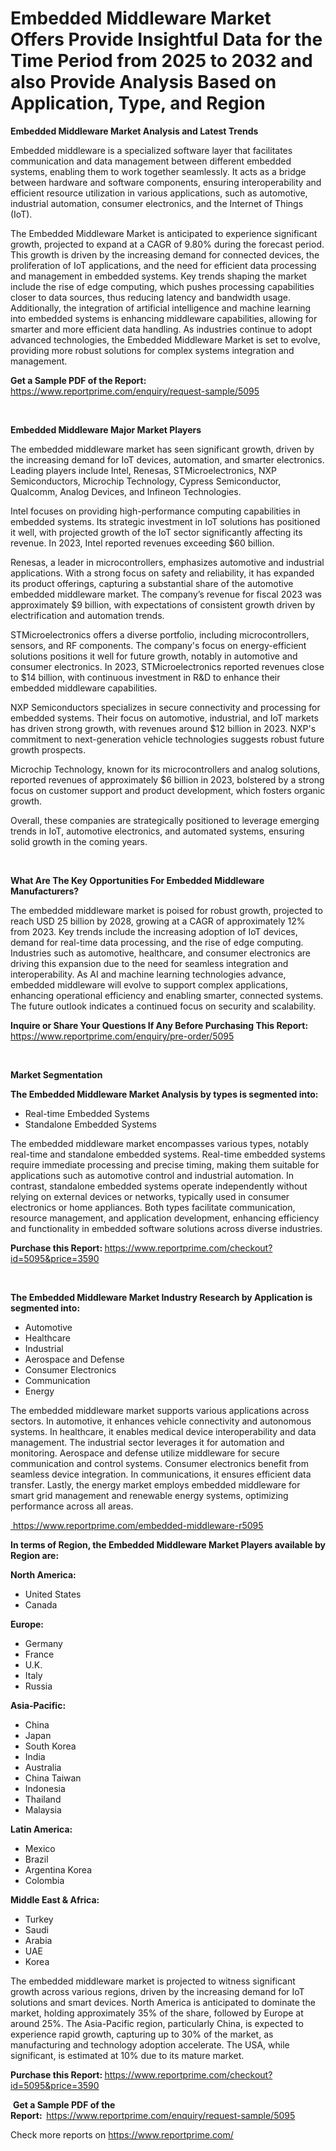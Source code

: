 <p><h1>Embedded Middleware Market Offers Provide Insightful Data for the Time Period from 2025 to 2032 and also Provide Analysis Based on Application, Type, and Region</h1></p><p><strong>Embedded Middleware Market Analysis and Latest Trends</strong></p>
<p><p>Embedded middleware is a specialized software layer that facilitates communication and data management between different embedded systems, enabling them to work together seamlessly. It acts as a bridge between hardware and software components, ensuring interoperability and efficient resource utilization in various applications, such as automotive, industrial automation, consumer electronics, and the Internet of Things (IoT).</p><p>The Embedded Middleware Market is anticipated to experience significant growth, projected to expand at a CAGR of 9.80% during the forecast period. This growth is driven by the increasing demand for connected devices, the proliferation of IoT applications, and the need for efficient data processing and management in embedded systems. Key trends shaping the market include the rise of edge computing, which pushes processing capabilities closer to data sources, thus reducing latency and bandwidth usage. Additionally, the integration of artificial intelligence and machine learning into embedded systems is enhancing middleware capabilities, allowing for smarter and more efficient data handling. As industries continue to adopt advanced technologies, the Embedded Middleware Market is set to evolve, providing more robust solutions for complex systems integration and management.</p></p>
<p><strong>Get a Sample PDF of the Report:&nbsp;</strong> <a href="https://www.reportprime.com/enquiry/request-sample/5095?utm_campaign=3461&utm_medium=2&utm_source=Github&utm_content=ia&utm_term=19032025&utm_id=embedded-middleware">https://www.reportprime.com/enquiry/request-sample/5095</a></p>
<p>&nbsp;</p>
<p><strong>Embedded Middleware Major Market Players</strong></p>
<p><p>The embedded middleware market has seen significant growth, driven by the increasing demand for IoT devices, automation, and smarter electronics. Leading players include Intel, Renesas, STMicroelectronics, NXP Semiconductors, Microchip Technology, Cypress Semiconductor, Qualcomm, Analog Devices, and Infineon Technologies.</p><p>Intel focuses on providing high-performance computing capabilities in embedded systems. Its strategic investment in IoT solutions has positioned it well, with projected growth of the IoT sector significantly affecting its revenue. In 2023, Intel reported revenues exceeding $60 billion.</p><p>Renesas, a leader in microcontrollers, emphasizes automotive and industrial applications. With a strong focus on safety and reliability, it has expanded its product offerings, capturing a substantial share of the automotive embedded middleware market. The company’s revenue for fiscal 2023 was approximately $9 billion, with expectations of consistent growth driven by electrification and automation trends.</p><p>STMicroelectronics offers a diverse portfolio, including microcontrollers, sensors, and RF components. The company's focus on energy-efficient solutions positions it well for future growth, notably in automotive and consumer electronics. In 2023, STMicroelectronics reported revenues close to $14 billion, with continuous investment in R&D to enhance their embedded middleware capabilities.</p><p>NXP Semiconductors specializes in secure connectivity and processing for embedded systems. Their focus on automotive, industrial, and IoT markets has driven strong growth, with revenues around $12 billion in 2023. NXP's commitment to next-generation vehicle technologies suggests robust future growth prospects.</p><p>Microchip Technology, known for its microcontrollers and analog solutions, reported revenues of approximately $6 billion in 2023, bolstered by a strong focus on customer support and product development, which fosters organic growth.</p><p>Overall, these companies are strategically positioned to leverage emerging trends in IoT, automotive electronics, and automated systems, ensuring solid growth in the coming years.</p></p>
<p>&nbsp;</p>
<p><strong>What Are The Key Opportunities For Embedded Middleware Manufacturers?</strong></p>
<p><p>The embedded middleware market is poised for robust growth, projected to reach USD 25 billion by 2028, growing at a CAGR of approximately 12% from 2023. Key trends include the increasing adoption of IoT devices, demand for real-time data processing, and the rise of edge computing. Industries such as automotive, healthcare, and consumer electronics are driving this expansion due to the need for seamless integration and interoperability. As AI and machine learning technologies advance, embedded middleware will evolve to support complex applications, enhancing operational efficiency and enabling smarter, connected systems. The future outlook indicates a continued focus on security and scalability.</p></p>
<p><strong>Inquire or Share Your Questions If Any Before Purchasing This Report:</strong> <a href="https://www.reportprime.com/enquiry/pre-order/5095?utm_campaign=3461&utm_medium=2&utm_source=Github&utm_content=ia&utm_term=19032025&utm_id=embedded-middleware">https://www.reportprime.com/enquiry/pre-order/5095</a></p>
<p>&nbsp;</p>
<p><strong>Market Segmentation</strong></p>
<p><strong>The Embedded Middleware Market Analysis by types is segmented into:</strong></p>
<p><ul><li>Real-time Embedded Systems</li><li>Standalone Embedded Systems</li></ul></p>
<p><p>The embedded middleware market encompasses various types, notably real-time and standalone embedded systems. Real-time embedded systems require immediate processing and precise timing, making them suitable for applications such as automotive control and industrial automation. In contrast, standalone embedded systems operate independently without relying on external devices or networks, typically used in consumer electronics or home appliances. Both types facilitate communication, resource management, and application development, enhancing efficiency and functionality in embedded software solutions across diverse industries.</p></p>
<p><strong>Purchase this Report:&nbsp;</strong><a href="https://www.reportprime.com/checkout?id=5095&price=3590&utm_campaign=3461&utm_medium=2&utm_source=Github&utm_content=ia&utm_term=19032025&utm_id=embedded-middleware">https://www.reportprime.com/checkout?id=5095&price=3590</a></p>
<p>&nbsp;</p>
<p><strong>The Embedded Middleware Market Industry Research by Application is segmented into:</strong></p>
<p><ul><li>Automotive</li><li>Healthcare</li><li>Industrial</li><li>Aerospace and Defense</li><li>Consumer Electronics</li><li>Communication</li><li>Energy</li></ul></p>
<p><p>The embedded middleware market supports various applications across sectors. In automotive, it enhances vehicle connectivity and autonomous systems. In healthcare, it enables medical device interoperability and data management. The industrial sector leverages it for automation and monitoring. Aerospace and defense utilize middleware for secure communication and control systems. Consumer electronics benefit from seamless device integration. In communications, it ensures efficient data transfer. Lastly, the energy market employs embedded middleware for smart grid management and renewable energy systems, optimizing performance across all areas.</p></p>
<p><a href="https://www.reportprime.com/embedded-middleware-r5095?utm_campaign=3461&utm_medium=2&utm_source=Github&utm_content=ia&utm_term=19032025&utm_id=embedded-middleware">&nbsp;https://www.reportprime.com/embedded-middleware-r5095</a></p>
<p><strong>In terms of Region, the Embedded Middleware Market Players available by Region are:</strong></p>
<p>
    <p> <strong> North America: </strong>
        <ul>
            <li>United States</li>
            <li>Canada</li>
        </ul>
        </p> 
    <p> <strong> Europe: </strong>
        <ul>
            <li>Germany</li>
            <li>France</li>
            <li>U.K.</li>
            <li>Italy</li>
            <li>Russia</li>
        </ul>
        </p> 
    <p> <strong> Asia-Pacific: </strong>
        <ul>
            <li>China</li>
            <li>Japan</li>
            <li>South Korea</li>
            <li>India</li>
            <li>Australia</li>
            <li>China Taiwan</li>
            <li>Indonesia</li>
            <li>Thailand</li>
            <li>Malaysia</li>
        </ul>
        </p> 
    <p> <strong> Latin America: </strong>
        <ul>
            <li>Mexico</li>
            <li>Brazil</li>
            <li>Argentina Korea</li>
            <li>Colombia</li>
        </ul>
        </p> 
    <p> <strong> Middle East & Africa: </strong>
        <ul>
            <li>Turkey</li>
            <li>Saudi</li>
            <li>Arabia</li>
            <li>UAE</li>
            <li>Korea</li>
        </ul>
    </p>
    </p>
<p><p>The embedded middleware market is projected to witness significant growth across various regions, driven by the increasing demand for IoT solutions and smart devices. North America is anticipated to dominate the market, holding approximately 35% of the share, followed by Europe at around 25%. The Asia-Pacific region, particularly China, is expected to experience rapid growth, capturing up to 30% of the market, as manufacturing and technology adoption accelerate. The USA, while significant, is estimated at 10% due to its mature market.</p></p>
<p><strong>Purchase this Report: </strong><a href="https://www.reportprime.com/checkout?id=5095&price=3590&utm_campaign=3461&utm_medium=2&utm_source=Github&utm_content=ia&utm_term=19032025&utm_id=embedded-middleware">https://www.reportprime.com/checkout?id=5095&price=3590</a></p>
<p>&nbsp;<strong>Get a Sample PDF of the Report:&nbsp;&nbsp;</strong><a href="https://www.reportprime.com/enquiry/request-sample/5095?utm_campaign=3461&utm_medium=2&utm_source=Github&utm_content=ia&utm_term=19032025&utm_id=embedded-middleware">https://www.reportprime.com/enquiry/request-sample/5095</a></p>
<p><strong></strong></p>
<p>Check more reports on <a href="https://www.reportprime.com/?utm_campaign=3461&utm_medium=2&utm_source=Github&utm_content=ia&utm_term=19032025&utm_id=embedded-middleware">https://www.reportprime.com/</a></p>